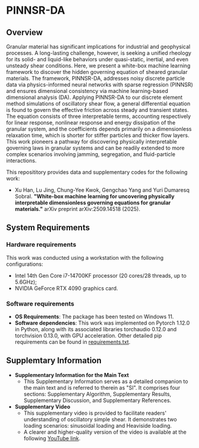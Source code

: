 # PINNSR-DA
## Overview
Granular material has significant implications for industrial and geophysical processes. A long-lasting challenge, however, is seeking a unified rheology for its solid- and liquid-like behaviors under quasi-static, inertial, and even unsteady shear conditions. Here, we present a white-box machine learning framework to discover the hidden governing equation of sheared granular materials. The framework, PINNSR-DA, addresses noisy discrete particle data via physics-informed neural networks with sparse regression (PINNSR) and ensures dimensional consistency via machine learning-based dimensional analysis (DA). Applying PINNSR-DA to our discrete element method simulations of oscillatory shear flow, a general differential equation is found to govern the effective friction across steady and transient states. The equation consists of three interpretable terms, accounting respectively for linear response, nonlinear response and energy dissipation of the granular system, and the coefficients depends primarily on a dimensionless relaxation time, which is shorter for stiffer particles and thicker flow layers. This work pioneers a pathway for discovering physically interpretable governing laws in granular systems and can be readily extended to more complex scenarios involving jamming, segregation, and fluid-particle interactions.

This reposititory provides data and supplementary codes for the following work: 

- Xu Han, Lu Jing, Chung-Yee Kwok, Gengchao Yang and Yuri Dumaresq Sobral. **"White-box machine learning for uncovering physically interpretable dimensionless governing equations for granular materials."** arXiv preprint arXiv:2509.14518 (2025).

## System Requirements
### Hardware requirements
This work was conducted using a workstation with the following configurations:
- Intel 14th Gen Core i7-14700KF processor (20 cores/28 threads, up to 5.6GHz);
- NVIDIA GeForce RTX 4090 graphics card.

### Software requirements
- **OS Requirements**:
The package has been tested on Windows 11.
- **Software dependencies**:
This work was implemented on Pytorch 1.12.0 in Python, along with its associated libraries torchaudio 0.12.0 and torchvision 0.13.0, with GPU acceleration. Other detailed pip requirements can be found in [requirements.txt](./requirements.txt).

## Supplemtary Information
- **Supplementary Information for the Main Text**
	- This Supplementary Information serves as a detailed companion to the main text and is referred to therein as "SI". It comprises four sections: Supplementary Algorithm, Supplementary Results, Supplementary Discussion, and Supplementary References.
- **Supplementary Video**
	- This supplementary video is provided to facilitate readers' understanding of oscillatory simple shear. It demonstrates two loading scenarios: sinusoidal loading and Heaviside loading.
    - A clearer and higher-quality version of the video is available at the following [YouTube link](https://www.youtube.com/watch?v=Zzx57moZebE).
